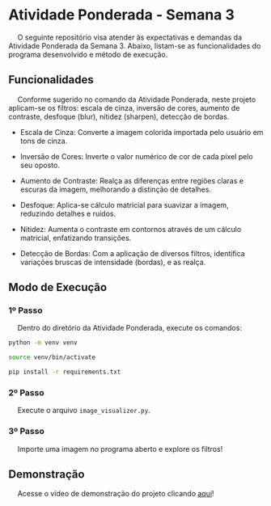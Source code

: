 # Atividade Ponderada - Semana 3

&emsp; O seguinte repositório visa atender às expectativas e demandas da Atividade Ponderada da Semana 3. Abaixo, listam-se as funcionalidades do programa desenvolvido e método de execução.

## Funcionalidades

&emsp; Conforme sugerido no comando da Atividade Ponderada, neste projeto aplicam-se os filtros: escala de cinza, inversão de cores, aumento de contraste, desfoque (blur), nitidez (sharpen), detecção de bordas.

- Escala de Cinza: Converte a imagem colorida importada pelo usuário em tons de cinza.

- Inversão de Cores: Inverte o valor numérico de cor de cada píxel pelo seu oposto.

- Aumento de Contraste: Realça as diferenças entre regiões claras e escuras da imagem, melhorando a distinção de detalhes.

- Desfoque: Aplica-se cálculo matricial para suavizar a imagem, reduzindo detalhes e ruídos.

- Nitidez: Aumenta o contraste em contornos através de um cálculo matricial, enfatizando transições.

- Detecção de Bordas: Com a aplicação de diversos filtros, identifica variações bruscas de intensidade (bordas), e as realça.

## Modo de Execução

### 1º Passo

&emsp; Dentro do diretório da Atividade Ponderada, execute os comandos:

```bash
python -m venv venv

source venv/bin/activate

pip install -r requirements.txt
```

### 2º Passo

&emsp; Execute o arquivo `image_visualizer.py`.

### 3º Passo

&emsp; Importe uma imagem no programa aberto e explore os filtros!

## Demonstração

&emsp; Acesse o vídeo de demonstração do projeto clicando [aqui](https://drive.google.com/file/d/14xhbXArr4oRB99qQTxwymQU4f4dTewQ1/view?usp=sharing)!